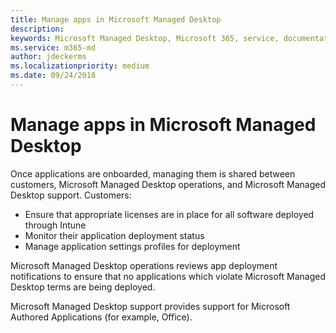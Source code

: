 ```yaml
---
title: Manage apps in Microsoft Managed Desktop
description:  
keywords: Microsoft Managed Desktop, Microsoft 365, service, documentation
ms.service: m365-md
author: jdeckerms
ms.localizationpriority: medium
ms.date: 09/24/2018
---
```


# Manage apps in Microsoft Managed Desktop

<!--Application management -->

Once applications are onboarded, managing them is shared between customers, Microsoft Managed Desktop operations, and Microsoft Managed Desktop support. 
Customers:

- Ensure that appropriate licenses are in place for all software deployed through Intune 
- Monitor their application deployment status
- Manage application settings profiles for deployment

Microsoft Managed Desktop operations reviews app deployment notifications to ensure that no applications which violate Microsoft Managed Desktop terms are being deployed. 

Microsoft Managed Desktop support provides support for Microsoft Authored Applications (for example, Office). 
